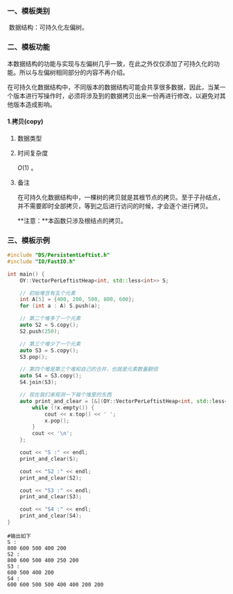 ### 一、模板类别

​	数据结构：可持久化左偏树。

### 二、模板功能

​		本数据结构的功能与实现与左偏树几乎一致，在此之外仅仅添加了可持久化的功能。所以与左偏树相同部分的内容不再介绍。

​		在可持久化数据结构中，不同版本的数据结构可能会共享很多数据，因此，当某一个版本进行写操作时，必须将涉及到的数据拷贝出来一份再进行修改，以避免对其他版本造成影响。

#### 1.拷贝(copy)

1. 数据类型

2. 时间复杂度

   $O(1)$ 。

3. 备注

   在可持久化数据结构中，一棵树的拷贝就是其根节点的拷贝。至于子孙结点，并不需要即时全部拷贝，等到之后进行访问的时候，才会逐个进行拷贝。
   
   **注意：**本函数只涉及根结点的拷贝。


### 三、模板示例

```c++
#include "DS/PersistentLeftist.h"
#include "IO/FastIO.h"

int main() {
    OY::VectorPerLeftistHeap<int, std::less<int>> S;

    // 初始堆含有五个元素
    int A[5] = {400, 200, 500, 800, 600};
    for (int a : A) S.push(a);

    // 第二个堆多了一个元素
    auto S2 = S.copy();
    S2.push(250);

    // 第三个堆少了一个元素
    auto S3 = S.copy();
    S3.pop();

    // 第四个堆是第三个堆和自己的合并，也就是元素数量翻倍
    auto S4 = S3.copy();
    S4.join(S3);

    // 现在我们来观测一下每个堆里的东西
    auto print_and_clear = [&](OY::VectorPerLeftistHeap<int, std::less<int>> &x) {
        while (!x.empty()) {
            cout << x.top() << ' ';
            x.pop();
        }
        cout << '\n';
    };

    cout << "S :" << endl;
    print_and_clear(S);

    cout << "S2 :" << endl;
    print_and_clear(S2);

    cout << "S3 :" << endl;
    print_and_clear(S3);

    cout << "S4 :" << endl;
    print_and_clear(S4);
}
```

```
#输出如下
S :
800 600 500 400 200 
S2 :
800 600 500 400 250 200 
S3 :
600 500 400 200 
S4 :
600 600 500 500 400 400 200 200 

```

